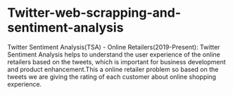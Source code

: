 # Twitter-web-scrapping-and-sentiment-analysis
Twitter Sentiment Analysis(TSA) - Online Retailers(2019-Present):
Twitter Sentiment Analysis helps to understand the user experience of the online retailers based on the tweets, which is important for business development and product enhancement.This a online retailer problem so based on the tweets we are giving the rating of each customer about online shopping experience.
